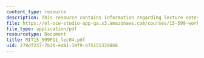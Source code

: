 ```yaml
---
content_type: resource
description: This resource contains information regarding lecture notes.
file: https://ol-ocw-studio-app-qa.s3.amazonaws.com/courses/15-599-workshop-in-it-collaborative-innovation-networks-fall-2011/278df2377b30ed8119f9b751553298b8_MIT15_599F11_lec04.pdf
file_type: application/pdf
resourcetype: Document
title: MIT15_599F11_lec04.pdf
uid: 278df237-7b30-ed81-19f9-b751553298b8
---
```

